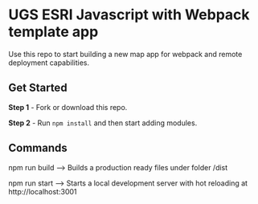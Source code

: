 # UGS ESRI Javascript with Webpack template app

Use this repo to start building a new map app for webpack and remote deployment capabilities.


## Get Started

**Step 1** - Fork or download this repo.

**Step 2** - Run `npm install` and then start adding modules.

## Commands

npm run build --> Builds a production ready files under folder /dist

npm run start --> Starts a local development server with hot reloading at http://localhost:3001
